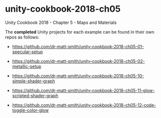 # unity-cookbook-2018-ch05
Unity Cookbook 2018 - Chapter 5 - Maps and Materials

The **completed** Unity projects for each example can be found in their own repos as follows:

- https://github.com/dr-matt-smith/unity-cookbook-2018-ch05-01-specular-setup

- https://github.com/dr-matt-smith/unity-cookbook-2018-ch05-02-metallic-setup


- https://github.com/dr-matt-smith/unity-cookbook-2018-ch05-10-simple-shader-graph

- https://github.com/dr-matt-smith/unity-cookbook-2018-ch05-11-glow-scripted-shader-graph

- https://github.com/dr-matt-smith/unity-cookbook-2018-ch05-12-code-toggle-color-glow
